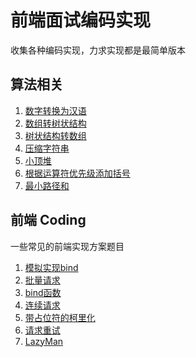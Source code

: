 # 前端面试编码实现

收集各种编码实现，力求实现都是最简单版本

## 算法相关
1. [数字转换为汉语](./algorithm/数字转汉语.md)
2. [数组转树状结构](./algorithm/数组转树状结构.md)
2. [树状结构转数组](./algorithm/树状结构转数组.md)
3. [压缩字符串](./algorithm//统计字符重复次数.md)
3. [小顶堆](./algorithm/小顶堆.md)
3. [根据运算符优先级添加括号](./algorithm/根据运算优先级添加括号.md)
4. [最小路径和](./algorithm/min-sum-path.js)

## 前端 Coding
一些常见的前端实现方案题目

1. [模拟实现bind](./utils/实现bind.md)
2. [批量请求](./utils/批量请求.md)
3. [bind函数](./utils/实现bind.md)
3. [连续请求](./utils/连续请求.md)
3. [带占位符的柯里化](./utils/带占位符的柯里化.md)
3. [请求重试](./utils/请求重试.md)
3. [LazyMan](./utils/LazyMan.md)